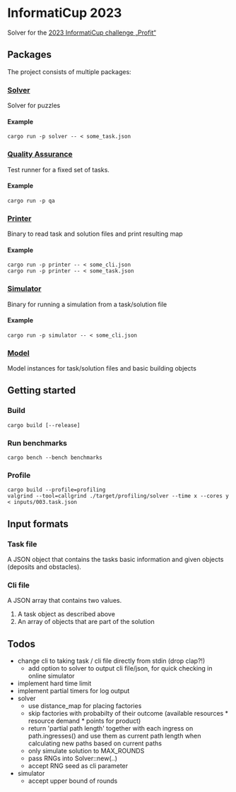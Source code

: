 # InformatiCup 2023

Solver for the [2023 InformatiCup challenge „Profit“](https://github.com/informatiCup/informatiCup2023)

## Packages

The project consists of multiple packages:

### [Solver](./solver/)
Solver for puzzles

#### Example
```
cargo run -p solver -- < some_task.json
```

### [Quality Assurance](./qa/)
Test runner for a fixed set of tasks.

#### Example
```
cargo run -p qa
```

### [Printer](./printer/)
Binary to read task and solution files and print resulting map

#### Example
```
cargo run -p printer -- < some_cli.json
cargo run -p printer -- < some_task.json
```

### [Simulator](./simulator/)
Binary for running a simulation from a task/solution file

#### Example
```
cargo run -p simulator -- < some_cli.json
```

### [Model](./model/)
Model instances for task/solution files and basic building objects

## Getting started

### Build
```
cargo build [--release]
```

### Run benchmarks
```
cargo bench --bench benchmarks
```

### Profile
```
cargo build --profile=profiling
valgrind --tool=callgrind ./target/profiling/solver --time x --cores y < inputs/003.task.json
```

## Input formats

### Task file

A JSON object that contains the tasks basic information and given objects (deposits and obstacles).

### Cli file

A JSON array that contains two values.
1. A task object as described above
2. An array of objects that are part of the solution

## Todos

- change cli to taking task / cli file directly from stdin (drop clap?!)
    - add option to solver to output cli file/json, for quick checking in online simulator
- implement hard time limit
- implement partial timers for log output
- solver
    - use distance_map for placing factories
    - skip factories with probabilty of their outcome (available resources * resource demand * points for product)
    - return 'partial path length' together with each ingress on path.ingresses() and use them as
      current path length when calculating new paths based on current paths
    - only simulate solution to MAX_ROUNDS
    - pass RNGs into Solver::new(..)
    - accept RNG seed as cli parameter
- simulator
    - accept upper bound of rounds
